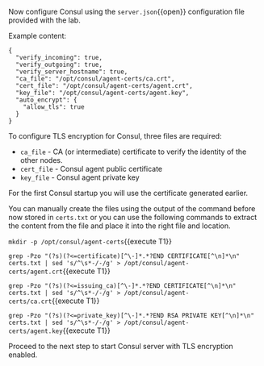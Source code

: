 <!-- How would you feel about moving this before the Consul template step? Then in the Consul template step they can see the cert being rotated 

We could move the configuration into a specific step and explain at the bottom that we are going to automate the config part using consul-template

-->
Now configure Consul using the `server.json`{{open}}
configuration file provided with the lab.

Example content:

```
{
  "verify_incoming": true,
  "verify_outgoing": true,
  "verify_server_hostname": true,
  "ca_file": "/opt/consul/agent-certs/ca.crt",
  "cert_file": "/opt/consul/agent-certs/agent.crt",
  "key_file": "/opt/consul/agent-certs/agent.key",
  "auto_encrypt": {
    "allow_tls": true
  }
}
```

To configure TLS encryption for Consul, three files are required:

* `ca_file`   - CA (or intermediate) certificate to verify the identity of the other nodes.
* `cert_file` - Consul agent public certificate
* `key_file`  - Consul agent private key

For the first Consul startup you will use the certificate generated earlier.

You can manually create the files using the output of the command before now stored in `certs.txt` or you can use the following commands to extract the content from the file and place it into the right file and location.

`mkdir -p /opt/consul/agent-certs`{{execute T1}}

`grep -Pzo "(?s)(?<=certificate)[^\-]*.*?END CERTIFICATE[^\n]*\n" certs.txt | sed 's/^\s*-/-/g' > /opt/consul/agent-certs/agent.crt`{{execute T1}}

`grep -Pzo "(?s)(?<=issuing_ca)[^\-]*.*?END CERTIFICATE[^\n]*\n" certs.txt | sed 's/^\s*-/-/g' > /opt/consul/agent-certs/ca.crt`{{execute T1}}

`grep -Pzo "(?s)(?<=private_key)[^\-]*.*?END RSA PRIVATE KEY[^\n]*\n" certs.txt | sed 's/^\s*-/-/g' > /opt/consul/agent-certs/agent.key`{{execute T1}}

Proceed to the next step to start Consul server with TLS encryption enabled.
